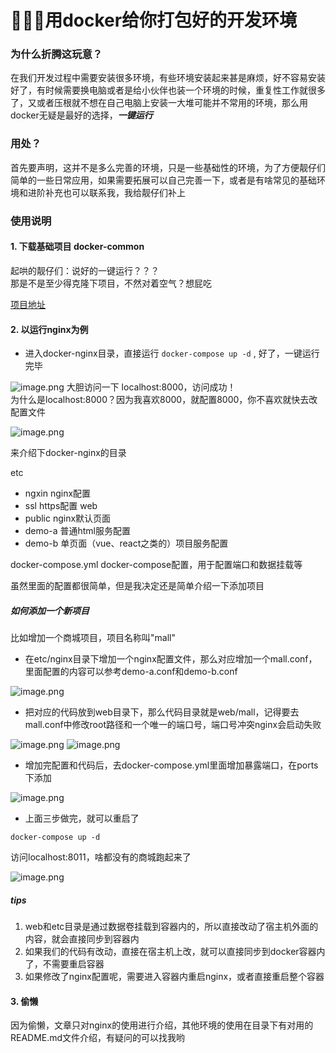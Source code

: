 # 🚄🚄🚄用docker给你打包好的开发环境



### 为什么折腾这玩意？

在我们开发过程中需要安装很多环境，有些环境安装起来甚是麻烦，好不容易安装好了，有时候需要换电脑或者是给小伙伴也装一个环境的时候，重复性工作就很多了，又或者压根就不想在自己电脑上安装一大堆可能并不常用的环境，那么用docker无疑是最好的选择，***一键运行***


### 用处？

首先要声明，这并不是多么完善的环境，只是一些基础性的环境，为了方便靓仔们简单的一些日常应用，如果需要拓展可以自己完善一下，或者是有啥常见的基础环境和进阶补充也可以联系我，我给靓仔们补上


### 使用说明

#### 1. 下载基础项目 docker-common
起哄的靓仔们：说好的一键运行？？？  
那是不是至少得克隆下项目，不然对着空气？想屁吃

[项目地址](https://gitee.com/wujr1532/docker-common)



#### 2. 以运行nginx为例

- 进入docker-nginx目录，直接运行 `docker-compose up -d` , 好了，一键运行完毕

![image.png](https://p6-juejin.byteimg.com/tos-cn-i-k3u1fbpfcp/f7bc836daea0420da2752d294df29522~tplv-k3u1fbpfcp-watermark.image)
大胆访问一下 localhost:8000，访问成功！  
为什么是localhost:8000？因为我喜欢8000，就配置8000，你不喜欢就快去改配置文件

![image.png](https://p6-juejin.byteimg.com/tos-cn-i-k3u1fbpfcp/6fd2ff9c61d44be18a226f004b37b2c6~tplv-k3u1fbpfcp-watermark.image)


来介绍下docker-nginx的目录   

etc
- ngxin nginx配置
- ssl https配置
web
- public nginx默认页面
- demo-a 普通html服务配置
- demo-b 单页面（vue、react之类的）项目服务配置

docker-compose.yml  docker-compose配置，用于配置端口和数据挂载等

虽然里面的配置都很简单，但是我决定还是简单介绍一下添加项目

##### 如何添加一个新项目

比如增加一个商城项目，项目名称叫"mall"
- 在etc/nginx目录下增加一个nginx配置文件，那么对应增加一个mall.conf，里面配置的内容可以参考demo-a.conf和demo-b.conf

![image.png](https://p9-juejin.byteimg.com/tos-cn-i-k3u1fbpfcp/330c0dc51a274b68b00adf55401602a5~tplv-k3u1fbpfcp-watermark.image)
- 把对应的代码放到web目录下，那么代码目录就是web/mall，记得要去mall.conf中修改root路径和一个唯一的端口号，端口号冲突nginx会启动失败

![image.png](https://p1-juejin.byteimg.com/tos-cn-i-k3u1fbpfcp/bec344dd157246139cc5f256a2b46a03~tplv-k3u1fbpfcp-watermark.image)
![image.png](https://p9-juejin.byteimg.com/tos-cn-i-k3u1fbpfcp/ef00e259302f496ba92742e1ddf29c82~tplv-k3u1fbpfcp-watermark.image)
- 增加完配置和代码后，去docker-compose.yml里面增加暴露端口，在ports下添加

![image.png](https://p6-juejin.byteimg.com/tos-cn-i-k3u1fbpfcp/120546c60a8f47b4a951a2167219f146~tplv-k3u1fbpfcp-watermark.image)
- 上面三步做完，就可以重启了
```
docker-compose up -d
```
访问localhost:8011，啥都没有的商城跑起来了

![image.png](https://p3-juejin.byteimg.com/tos-cn-i-k3u1fbpfcp/b7d173484f8345c1973affdec17778dd~tplv-k3u1fbpfcp-watermark.image)


##### tips
1. web和etc目录是通过数据卷挂载到容器内的，所以直接改动了宿主机外面的内容，就会直接同步到容器内
2. 如果我们的代码有改动，直接在宿主机上改，就可以直接同步到docker容器内了，不需要重启容器
3. 如果修改了nginx配置呢，需要进入容器内重启nginx，或者直接重启整个容器


#### 3. 偷懒
因为偷懒，文章只对nginx的使用进行介绍，其他环境的使用在目录下有对用的README.md文件介绍，有疑问的可以找我哟


